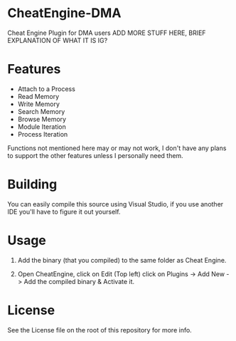 # CheatEngine-DMA
Cheat Engine Plugin for DMA users ADD MORE STUFF HERE, BRIEF EXPLANATION OF WHAT IT IS IG?

# Features
* Attach to a Process
* Read Memory
* Write Memory
* Search Memory
* Browse Memory
* Module Iteration
* Process Iteration

Functions not mentioned here may or may not work, I don't have any plans to support the other features unless I personally need them.

# Building
You can easily compile this source using Visual Studio, if you use another IDE you'll have to figure it out yourself.

# Usage

1. Add the binary (that you compiled) to the same folder as Cheat Engine.

2. Open CheatEngine, click on Edit (Top left) click on Plugins -> Add New -> Add the compiled binary & Activate it.

# License
See the License file on the root of this repository for more info.
